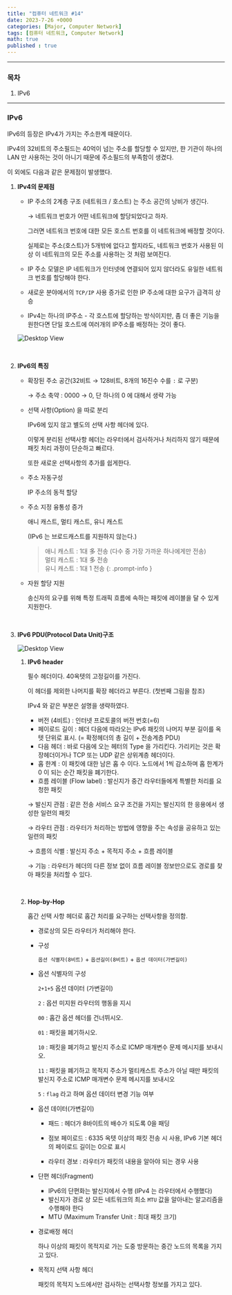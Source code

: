 ```yaml
---
title: "컴퓨터 네트워크 #14"
date: 2023-7-26 +0000
categories: [Major, Computer Network]
tags: [컴퓨터 네트워크, Computer Network]
math: true
published : true
---
```


---
### 목차

1. IPv6

---

### **IPv6**

IPv6의 등장은 IPv4가 가지는 주소한계 때문이다. 

IPv4의 32비트의 주소필드는 40억이 넘는 주소를 할당할 수 있지만, 한 기관이 하나의 LAN 만 사용하는 것이 아니기 때문에 주소필드의 부족함이 생겼다. 

이 외에도 다음과 같은 문제점이 발생했다.

1. **IPv4의 문제점**

    - IP 주소의 2계층 구조 (네트워크 / 호스트) 는 주소 공간의 낭비가 생긴다.
    
        → 네트워크 번호가 어떤 네트워크에 할당되었다고 하자. 
        
        그러면 네트워크 번호에 대한 모든 호스트 번호를 이 네트워크에 배정할 것이다. 
    
        실제로는 주소(호스트)가 5개밖에 없다고 할지라도, 네트워크 번호가 사용된 이상 이 네트워크의 모든 주소를 사용하는 것 처럼 보여진다.

    - IP 주소 모델은 IP 네트워크가 인터넷에 연결되어 있지 않더라도 유일한 네트워크 번호를 할당해야 한다.

    - 새로운 분야에서의 `TCP/IP` 사용 증가로 인한 IP 주소에 대한 요구가 급격히 상승
    - IPv4는 하나의 IP주소 - 각 호스트에 할당하는 방식이지만, 좀 더 좋은 기능을 원한다면 단일 호스트에 여러개의 IP주소를 배정하는 것이 좋다.

    ![Desktop View](/assets/img/Com-Net/50.png)

    <br>

2. **IPv6의 특징**

    - 확장된 주소 공간(32비트 → 128비트, 8개의 16진수 수를 `:` 로 구분)

        → 주소 축약 : 0000 → 0, 단 하나의 0 에 대해서 생략 가능

    - 선택 사항(Option) 을 따로 분리

        IPv6에 있지 않고 별도의 선택 사항 헤더에 있다. 
        
        이렇게 분리된 선택사항 헤더는 라우터에서 검사하거나 처리하지 않기 때문에 패킷 처리 과정이 단순하고 빠르다. 
        
        또한 새로운 선택사항의 추가를 쉽게한다.
    - 주소 자동구성
        
        IP 주소의 동적 할당
    - 주소 지정 융통성 증가

        애니 캐스트, 멀티 캐스트, 유니 캐스트 
        
        (IPv6 는 브로드캐스트를 지원하지 않는다.)

        > 애니 캐스트 : 1대 多 전송 (다수 중 가장 가까운 하나에게만 전송) <br>
        > 멀티 캐스트 : 1대 多 전송 <br>
        > 유니 캐스트 : 1대 1 전송
        {: .prompt-info }
    - 자원 할당 지원
        
        송신자의 요구를 위해 특정 트래픽 흐름에 속하는 패킷에 레이블을 달 수 있게 지원한다.
    
    <br>

3. **IPv6 PDU(Protocol Data Unit)구조**

    ![Desktop View](/assets/img/Com-Net/51.png)

    1. **IPv6 header**

        필수 헤더이다. 40옥텟의 고정길이를 가진다. 
        
        이 헤더를 제외한 나머지를 확장 헤더라고 부른다. (첫번째 그림을 참조) 
        
        IPv4 와 같은 부분은 설명을 생략하였다.

        - 버전 (4비트) : 인터넷 프로토콜의 버전 번호(=6)
        - 페이로드 길이 : 헤더 다음에 따라오는 IPv6 패킷의 나머지 부분 길이를 옥텟 단위로 표시. (= 확정헤더의 총 길이 + 전송계층 PDU)
        - 다음 헤더 : 바로 다음에 오는 헤터의 Type 을 가리킨다. 가리키는 것은 확장헤더이거나 TCP 또는 UDP 같은 상위계층 헤더이다.
        - 홉 한계 : 이 패킷에 대한 남은 홉 수 이다. 노드에서 1씩 감소하며 홉 한계가 0 이 되는 순간 패킷을 폐기한다.
        - 흐름 레이블 (Flow label) : 발신지가 중간 라우터들에게 특별한 처리를 요청한 패킷

        → 발신지 관점 : 같은 전송 서비스 요구 조건을 가지는 발신지의 한 응용에서 생성한 일련의 패킷

        → 라우터 관점 : 라우터가 처리하는 방법에 영향을 주는 속성을 공유하고 있는 일련의 패킷

        → 흐름의 식별 : 발신지 주소 + 목적지 주소 + 흐름 레이블
        
        → 기능 : 라우터가 헤더의 다른 정보 없이 흐름 레이블 정보만으로도 경로를 찾아 패킷을 처리할 수 있다.

        <br>

    2. **Hop-by-Hop**

        홉간 선택 사항 헤더로 홉간 처리를 요구하는 선택사항을 정의함.

        - 경로상의 모든 라우터가 처리해야 한다.
        - 구성
            
            `옵션 식별자(8비트)` + `옵션길이(8비트)` + `옵션 데이터(가변길이)`
        - 옵션 식별자의 구성

            `2+1+5` 옵션 데이터 (가변길이)

            `2` : 옵션 미지원 라우터의 행동을 지시

            `00` : 홉간 옵션 헤더를 건너뛰시오.

            `01` : 패킷을 폐기하시오.

            `10` : 패킷을 폐기하고 발신지 주소로 ICMP 매개변수 문제 메시지를 보내시오.

            `11` : 패킷을 폐기하고 목적지 주소가 멀티캐스트 주소가 아닐 때만 패킷의 발신지 주소로 ICMP 매개변수 문제 메시지를 보내시오

            `5` : `flag` 라고 하며 옵션 데이터 변경 기능 여부
        - 옵션 데이터(가변길이)

            - 패드 : 헤더가 8바이트의 배수가 되도록 0을 패딩

            - 점보 페이로드 : 6335 옥텟 이상의 패킷 전송 시 사용, IPv6 기본 헤더의 페이로드 길이는 0으로 표시

            - 라우터 경보 : 라우터가 패킷의 내용을 알아야 되는 경우 사용
        - 단편 헤더(Fragment)

            - IPv6의 단편화는 발신지에서 수행 (IPv4 는 라우터에서 수행했다)
            - 발신지가 경로 상 모든 네트워크의 최소 `MTU` 값을 알아내는 알고리즘을 수행해야 한다
            - MTU (Maximum Transfer Unit : 최대 패킷 크기)
        - 경로배정 헤더

            하나 이상의 패킷이 목적지로 가는 도중 방문하는 중간 노드의 목록을 가지고 있다.
        - 목적지 선택 사항 헤더

            패킷의 목적지 노드에서만 검사하는 선택사항 정보를 가지고 있다.